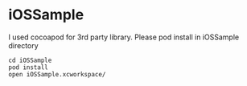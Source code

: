 # iOSSample

I used cocoapod for 3rd party library.
Please pod install in iOSSample directory
```
cd iOSSample
pod install
open iOSSample.xcworkspace/
```
